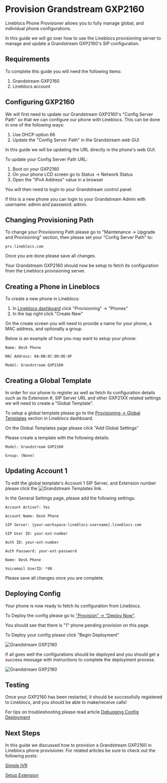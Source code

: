 # Provision Grandstream GXP2160

Lineblocs Phone Provisioner allows you to fully manage global, and individual phone configurations.

In this guide we will go over how to use the Lineblocs provisioning server to manage and update a Grandstream GXP2160's SIP configuration.

## Requirements

To complete this guide you will need the following items:

1. Grandstream GXP2160
2. Lineblocs account

## Configuring GXP2160

We will first need to update our Grandstream GXP2160's "Config Server Path" so that we can configure our phone with Lineblocs. This can be done in one of the following ways:

1. Use DHCP option 66
2. Update the "Config Server Path" in the Grandstream web GUI

In this guide we will be updating the URL directly in the phone's web GUI.

To update your Config Server Path URL:

1. Boot on your GXP2160
2. On your phone LCD screen go to Status -> Network Status
3. Open the "IPv4 Address" value in a browser

You will then need to login to your Grandstream control panel. 

If this is a new phone you can login to your Grandstream Admin with username: admin and password: admin.

## Changing Provisioning Path

To change your Provisioning Path please go to "Maintenance -> Upgrade and Provisioning" section, then please set your "Config Server Path" to:

```
prv.lineblocs.com
```

Once you are done please save all changes. 

Your Grandstream GXP2160 should now be setup to fetch its configuration from the Lineblocs provisioning server.

## Creating a Phone in Lineblocs

To create a new phone in Lineblocs:

1. In [Lineblocs dashboard](https://app.lineblocs.com/#/dashboard) click "Provisioning" -> "Phones"
2. In the top right click "Create New"

On the create screen you will need to provide a name for your phone, a MAC address, and optionally a group.

Below is an example of how you may want to setup your phone:

```
Name: Desk Phone
```

```
MAC Address: 0A:0B:0C:0D:0E:0F
```

```
Model: Grandstream GXP2160
```

## Creating a Global Template

In order for our phone to register as well as fetch its configuration details such as its Extension #, SIP Server URL and other GXP21XX related settings we will need to create a "Global Template". 

To setup a global template please go to the [Provisioning -> Global Templates](http://app.lineblocs.com/#/provision/global-settings) section in Lineblocs dashboard.

On the Global Templates page please click "Add Global Settings"

Please create a template with the following details:

```
Model: Grandstream GXP2160
```

```
Group: (None)
```

## Updating Account 1

To edit the global template's Account 1 SIP Server, and Extension number please click the ![Grandstream Templates](/img/frontend/docs/provision-gxp2160/global-templates-link.png) link.

In the General Settings page, please add the following settings:

```
Account Active?: Yes
```

```
Account Name: Desk Phone
```

```
SIP Server: {your-workspace-lineblocs-username}.lineblocs.com
```

```
SIP User ID: your-ext-number
```

```
Auth ID: your-ext-number
```

```
Auth Password: your-ext-password
```

```
Name: Desk Phone
```

```
Voicemail UserID: *98
```

Please save all changes once you are complete.

## Deploying Config

Your phone is now ready to fetch its configuration from Lineblocs.

To Deploy the config please go to ["Provision" -> "Deploy Now"](http://app.lineblocs.com/#/provision/deploy).

You should see that there is "1" phone pending provision on this page.

To Deploy your config please click "Begin Deployment"

![Grandstream GXP2160](/img/frontend/docs/provision-gxp2160/deploy.png)

If all goes well the configurations should be deployed and you should get a success message with instructions to complete the deployment process.

![Grandstream GXP2160](/img/frontend/docs/provision-gxp2160/deploy-complete.png)

## Testing

Once your GXP2160 has been restarted, it should be successfully registered to Lineblocs, and you should be able to make/receive calls! 

For tips on troubleshooting please read article [Debugging Config Deployment](https://lineblocs.com/resources/other-topics/debugging-config-deploy)

## Next Steps

In this guide we discussed how to provision a Grandstream GXP2160 in Lineblocs phone provisioner. For related articles be sure to check out the following posts:

[Simple IVR](http://lineblocs.com/resources/quickstarts/basic-ivr)

[Setup Extension](http://lineblocs.com/resources/quickstarts/setup-extension)